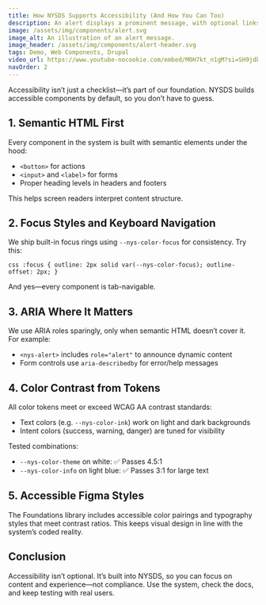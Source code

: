 ```yaml
---
title: How NYSDS Supports Accessibility (And How You Can Too)
description: An alert displays a prominent message, with optional links, at the top of the screen.
image: /assets/img/components/alert.svg
image_alt: An illustration of an alert message.
image_header: /assets/img/components/alert-header.svg
tags: Demo, Web Components, Drupal
video_url: https://www.youtube-nocookie.com/embed/M0H7kt_n1gM?si=SH9jdbqWF8cfwT5P
navOrder: 2
---
```


Accessibility isn’t just a checklist—it’s part of our foundation. NYSDS builds accessible components by default, so you don’t have to guess.

## 1. Semantic HTML First

Every component in the system is built with semantic elements under the hood:

- `<button>` for actions
- `<input>` and `<label>` for forms
- Proper heading levels in headers and footers

This helps screen readers interpret content structure.

## 2. Focus Styles and Keyboard Navigation

We ship built-in focus rings using `--nys-color-focus` for consistency. Try this:

``css
:focus {
  outline: 2px solid var(--nys-color-focus);
  outline-offset: 2px;
}
``

And yes—every component is tab-navigable.

## 3. ARIA Where It Matters

We use ARIA roles sparingly, only when semantic HTML doesn’t cover it. For example:

- `<nys-alert>` includes `role="alert"` to announce dynamic content
- Form controls use `aria-describedby` for error/help messages

## 4. Color Contrast from Tokens

All color tokens meet or exceed WCAG AA contrast standards:

- Text colors (e.g. `--nys-color-ink`) work on light and dark backgrounds
- Intent colors (success, warning, danger) are tuned for visibility

Tested combinations:

- `--nys-color-theme` on white: ✅ Passes 4.5:1
- `--nys-color-info` on light blue: ✅ Passes 3:1 for large text

## 5. Accessible Figma Styles

The Foundations library includes accessible color pairings and typography styles that meet contrast ratios. This keeps visual design in line with the system’s coded reality.

## Conclusion

Accessibility isn’t optional. It’s built into NYSDS, so you can focus on content and experience—not compliance. Use the system, check the docs, and keep testing with real users.
